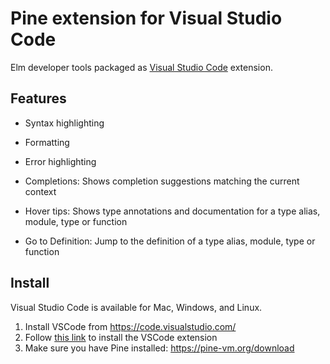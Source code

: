 # Pine extension for Visual Studio Code

Elm developer tools packaged as [Visual Studio Code](https://code.visualstudio.com/) extension.

## Features

- Syntax highlighting
- Formatting
- Error highlighting

- Completions: Shows completion suggestions matching the current context
- Hover tips: Shows type annotations and documentation for a type alias, module, type or function
- Go to Definition: Jump to the definition of a type alias, module, type or function

## Install

Visual Studio Code is available for Mac, Windows, and Linux.

1. Install VSCode from <https://code.visualstudio.com/>
2. Follow [this link](https://marketplace.visualstudio.com/items?itemName=Pine.pine) to install the VSCode extension
3. Make sure you have Pine installed: <https://pine-vm.org/download>
